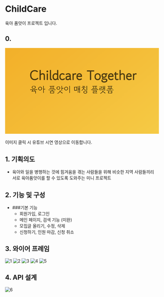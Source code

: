 # ChildCare
육아 품앗이 프로젝트 입니다.

## 0. 

[![ChildCare](./static/ogimage.png)](https://youtu.be/aFWosYimem0) 


이미지 클릭 시 유튜브 시연 영상으로 이동합니다.


## 1. 기획의도
  - 육아와 일을 병행하는 것에 힘겨움을 겪는 사람들을 위해 비슷한 지역 사람들끼리 서로 육아품앗이를 할 수 있도록 도와주는 미니 프로젝트

## 2. 기능 및 구성
  - ###기본 기능
      + 회원가입, 로그인
      + 메인 페이지, 검색 기능 (미완)
      + 모집글 올리기, 수정, 삭제
      + 신청하기, 인원 마감, 신청 취소


## 3. 와이어 프레임

![1](https://user-images.githubusercontent.com/45589210/148733781-928d8d67-fe87-4237-912f-091bac6fa061.jpg)
![2](https://user-images.githubusercontent.com/45589210/148733783-07e9ede5-9359-4bb3-bfa3-1ea8f788ec2b.jpg)
![3](https://user-images.githubusercontent.com/45589210/148733787-df431877-689a-4f52-b45d-d2386022ab98.jpg)
![4](https://user-images.githubusercontent.com/45589210/148733788-b2d68498-9c2a-4402-bbf7-d5e0604b8074.jpg)
![5](https://user-images.githubusercontent.com/45589210/148733792-d5591633-b021-4ca5-9dda-21888991f09e.jpg)


## 4. API 설계

![6](https://user-images.githubusercontent.com/45589210/148733888-caa9f58e-0713-4784-bd79-d35f824abb6f.jpg)
